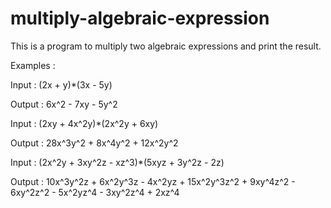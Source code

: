 # multiply-algebraic-expression
This is a program to multiply two algebraic expressions and print the result.

Examples :

Input  : (2x + y)*(3x - 5y)

Output : 6x^2 - 7xy - 5y^2


Input  : (2xy + 4x^2y)*(2x^2y + 6xy)

Output : 28x^3y^2 + 8x^4y^2 + 12x^2y^2

Input  : (2x^2y + 3xy^2z - xz^3)*(5xyz + 3y^2z - 2z)

Output : 10x^3y^2z + 6x^2y^3z - 4x^2yz + 15x^2y^3z^2 + 
          9xy^4z^2 - 6xy^2z^2 - 5x^2yz^4 - 3xy^2z^4 + 2xz^4
